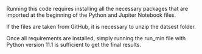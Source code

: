 Running this code requires installing all the necessary packages that are imported at the beginning of the Python and Jupiter Notebook files.

If the files are taken from GitHub, it is necessary to unzip the datsest folder.

Once all requirements are installed, simply running the run_min file with Python version 11.1 is sufficient to get the final results.